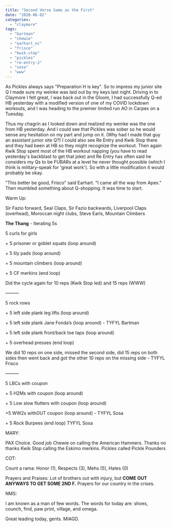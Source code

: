 ```yaml
---
title: "Second Verse Same as the First"
date: "2020-06-02"
categories: 
  - "claymore"
tags: 
  - "bartman"
  - "chewie"
  - "earhart_nc"
  - "frisco"
  - "kwik-stop"
  - "pickles"
  - "re-entry-2"
  - "sosa"
  - "www"
---
```


As Pickles always says "Preparation H is key". So to impress my junior site Q I made sure my weinke was laid out by my keys last night. Driving in to Claymore I felt great, I was back out in the Gloom, I had successfully Q-ed HB yesterday with a modified version of one of my COVID lockdown workouts, and I was heading to the premier limited run AO in Carpex on a Tuesday.

Thus my chagrin as I looked down and realized my weinke was the one from HB yesterday. And I could see that Pickles was sober so he would sense any hesitation on my part and jump on it. (Why had I made that guy an assistant junior site Q?) I could also see Re Entry and Kwik Stop there and they had been at HB so they might recognize the workout. Then again Kwik Stop spent most of the HB workout napping (you have to read yesterday's backblast to get that joke) and Re Entry has often said he considers my Qs to be FUBARs at a level he never thought possible (which I think is military-speak for 'great work'). So with a little modification it would probably be okay.

"This better be good, Frisco" said Earhart. "I came all the way from Apex." Then mumbled something about Q-shopping. It was time to start.

Warm Up:

Sir Fazio forward, Seal Claps, Sir Fazio backwards, Liverpool Claps (overhead), Moroccan night clubs, Steve Earls, Mountain Climbers

**The Thang** \- Iterating 5s

5 curls for girls

\+ 5 prisoner or goblet squats (loop around)

\+ 5 lily pads (loop around)

\+ 5 mountain climbers (loop around)

\+ 5 CF merkins (end loop)

Did the cycle again for 10 reps (Kwik Stop led) and 15 reps (WWW)

———

5 rock rows

\+ 5 left side plank leg lifts (loop around)

\+ 5 left side plank Jane Fonda’s (loop around) - TYFYL Bartman

\+ 5 left side plank front/back toe taps (loop around)

\+ 5 overhead presses (end loop)

We did 10 reps on one side, missed the second side, did 15 reps on both sides then went back and got the other 10 reps on the missing side - TYFYL Frisco

———

5 LBCs with coupon

\+ 5 H2Ms with coupon (loop around)

\+ 5 Low slow flutters with coupon (loop around)

+5 WW2s withOUT coupon (loop around) - TYFYL Sosa

\+ 5 Rock Burpees (end loop) TYFYL Sosa

MARY:

PAX Choice. Good job Chewie on calling the American Hammers. Thanks no thanks Kwik Stop calling the Eskimo merkins. Pickles called Pickle Pounders

COT:

Count a rama: Honor (1), Respects (3), Mehs (5), Hates (0)

Prayers and Praises: Lot of brothers out with injury, but **COME OUT ANYWAYS TO GET SOME 2ND F.** Prayers for our country in the crises.

NMS:

I am known as a man of few words. The words for today are: shoes, counch, find, paw print, village, and omega.

Great leading today, gents. MIAGD.
